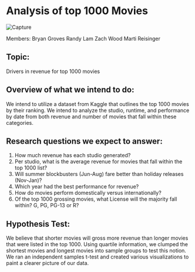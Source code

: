 # Analysis of top 1000 Movies

![Capture](https://user-images.githubusercontent.com/90863218/183777318-074f8a8e-dc26-47ca-b010-1a51709dec80.PNG)

Members:
Bryan Groves
Randy Lam
Zach Wood
Marti Reisinger

## Topic:
Drivers in revenue for top 1000 movies

## Overview of what we intend to do:
We intend to utilize a dataset from Kaggle that outlines the top 1000 movies by their ranking. We intend to analyze the studio, runtime, and performance by date from both revenue and number of movies that fall within these categories.  

## Research questions we expect to answer:
1.	How much revenue has each studio generated?
2.	Per studio, what is the average revenue for movies that fall within the top 1000 list?
3.	Will summer blockbusters (Jun-Aug) fare better than holiday releases (Nov-Jan)?
4.	Which year had the best performance for revenue?
5.	How do movies perform domestically versus internationally?
6.	Of the top 1000 grossing movies, what License will the majority fall within? G, PG, PG-13 or R?

## Hypothesis Test:
We believe that shorter movies will gross more revenue than longer movies that were listed in the top 1000. Using quartile information, we clumped the shortest movies and longest movies into sample groups to test this notion. We ran an independent samples t-test and created various visualizations to paint a clearer picture of our data.

